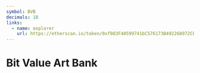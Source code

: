 ```yaml
---
symbol: BVB
decimals: 18
links:
  - name: explorer
    url: https://etherscan.io/token/0xf083F40599741bC576173B492268972CE661E5ec
---
```


# Bit Value Art Bank
